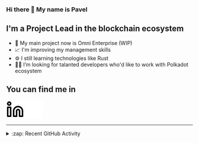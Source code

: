 ### Hi there 👋 My name is Pavel

## I'm a Project Lead in the blockchain ecosystem 

- 🚀 My main project now is Omni Enterprise (WIP)
- 📈 I'm improving my management skills
- ⚙️ I still learning technologies like Rust
- 🧑‍💻 I’m looking for talanted developers who'd like to work with Polkadot ecosystem

## You can find me in
[![website](./img/linkedin-light.svg)](https://www.linkedin.com/in/golovkinpl/)
[![website](./img/linkedin-dark.svg)](https://www.linkedin.com/in/golovkinpl/)

---

<details>
  <summary>:zap: Recent GitHub Activity</summary>
  
<!--START_SECTION:activity-->
1. 🎉 Merged PR [#361](https://github.com/nova-wallet/metadata-portal/pull/361) in [nova-wallet/metadata-portal](https://github.com/nova-wallet/metadata-portal)
2. 🎉 Merged PR [#360](https://github.com/nova-wallet/metadata-portal/pull/360) in [nova-wallet/metadata-portal](https://github.com/nova-wallet/metadata-portal)
3. 🎉 Merged PR [#359](https://github.com/nova-wallet/metadata-portal/pull/359) in [nova-wallet/metadata-portal](https://github.com/nova-wallet/metadata-portal)
4. 🎉 Merged PR [#358](https://github.com/nova-wallet/metadata-portal/pull/358) in [nova-wallet/metadata-portal](https://github.com/nova-wallet/metadata-portal)
5. 🎉 Merged PR [#357](https://github.com/nova-wallet/metadata-portal/pull/357) in [nova-wallet/metadata-portal](https://github.com/nova-wallet/metadata-portal)
<!--END_SECTION:activity-->

</details>
